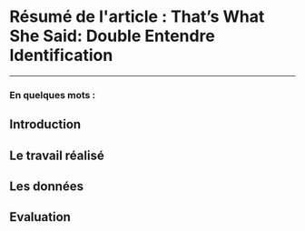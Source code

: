 # Résumé de l'article : That’s What She Said: Double Entendre Identification
---------

### En quelques mots : 


## Introduction



## Le travail réalisé



## Les données



## Evaluation 




